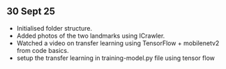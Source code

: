 ## 30 Sept 25
- Initialised folder structure.
- Added photos of the two landmarks using ICrawler.
- Watched a video on transfer learning using TensorFlow + mobilenetv2 from code basics. 
- setup the transfer learning in training-model.py file using tensor flow